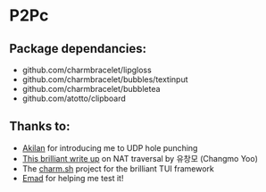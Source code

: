 # P2Pc

## Package dependancies:

- github.com/charmbracelet/lipgloss
- github.com/charmbracelet/bubbles/textinput
- github.com/charmbracelet/bubbletea
- github.com/atotto/clipboard

## Thanks to:

- [Akilan](https://github.com/akilan1999) for introducing me to UDP hole punching
- [This brilliant write up](https://www.netmanias.com/ko/post/blog/6263/nat-network-protocol-p2p/p2p-nat-nat-traversal-technic-rfc-5128-part-2-udp-hole-punching) on NAT traversal by 유창모 (Changmo Yoo)
- The [charm.sh](https://charm.sh/) project for the brilliant TUI framework
- [Emad](https://github.com/Flxp49) for helping me test it!
